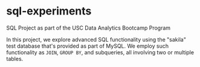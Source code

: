 # sql-experiments
SQL Project as part of the USC Data Analytics Bootcamp Program

In this project, we explore advanced SQL functionality using the
"sakila" test database that's provided as part of MySQL. We employ
such functionality as <code>JOIN</code>, <code>GROUP BY</code>, and
subqueries, all involving two or multiple tables.
